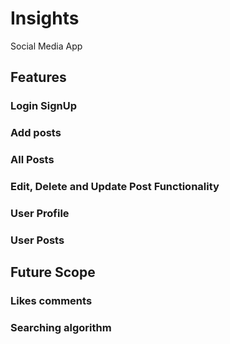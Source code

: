 # Insights
Social Media App

## Features
### Login SignUp
### Add posts
### All Posts
### Edit, Delete and Update Post Functionality
### User Profile 
### User Posts

## Future Scope 

### Likes comments
### Searching algorithm
